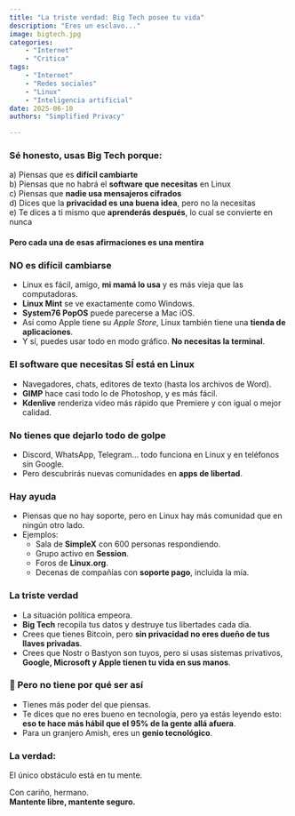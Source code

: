 ```yaml
---
title: "La triste verdad: Big Tech posee tu vida"
description: "Eres un esclavo..."
image: bigtech.jpg
categories: 
    - "Internet"
    - "Critica"
tags:
    - "Internet"
    - "Redes sociales"
    - "Linux"
    - "Inteligencia artificial"
date: 2025-06-10
authors: "Simplified Privacy"

---
```

### Sé honesto, usas Big Tech porque:

a) Piensas que es **difícil cambiarte**  
b) Piensas que no habrá el **software que necesitas** en Linux  
c) Piensas que **nadie usa mensajeros cifrados**  
d) Dices que la **privacidad es una buena idea**, pero no la necesitas  
e) Te dices a ti mismo que **aprenderás después**, lo cual se convierte en nunca  

#### Pero cada una de esas afirmaciones es una **mentira**

### NO es difícil cambiarse

- Linux es fácil, amigo, **mi mamá lo usa** y es más vieja que las computadoras.  
- **Linux Mint** se ve exactamente como Windows.  
- **System76 PopOS** puede parecerse a Mac iOS.  
- Así como Apple tiene su *Apple Store*, Linux también tiene una **tienda de aplicaciones**.  
- Y sí, puedes usar todo en modo gráfico. **No necesitas la terminal**.


### El software que necesitas SÍ está en Linux
- Navegadores, chats, editores de texto (hasta los archivos de Word).  
- **GIMP** hace casi todo lo de Photoshop, y es más fácil.  
- **Kdenlive** renderiza video más rápido que Premiere y con igual o mejor calidad.  

### No tienes que dejarlo todo de golpe
- Discord, WhatsApp, Telegram… todo funciona en Linux y en teléfonos sin Google.  
- Pero descubrirás nuevas comunidades en **apps de libertad**.  


###  Hay ayuda
- Piensas que no hay soporte, pero en Linux hay más comunidad que en ningún otro lado.  
- Ejemplos:  
  - Sala de **SimpleX** con 600 personas respondiendo.  
  - Grupo activo en **Session**.  
  - Foros de **Linux.org**.  
  - Decenas de compañías con **soporte pago**, incluida la mía.  

### La triste verdad
- La situación política empeora.  
- **Big Tech** recopila tus datos y destruye tus libertades cada día.  
- Crees que tienes Bitcoin, pero **sin privacidad no eres dueño de tus llaves privadas**.  
- Crees que Nostr o Bastyon son tuyos, pero si usas sistemas privativos,  
  **Google, Microsoft y Apple tienen tu vida en sus manos**.  


### 🌱 Pero no tiene por qué ser así
- Tienes más poder del que piensas.  
- Te dices que no eres bueno en tecnología, pero ya estás leyendo esto:  
  **eso te hace más hábil que el 95% de la gente allá afuera**.  
- Para un granjero Amish, eres un **genio tecnológico**.  


### La verdad:

El único obstáculo está en tu mente.  





Con cariño, hermano.  
**Mantente libre, mantente seguro.**
